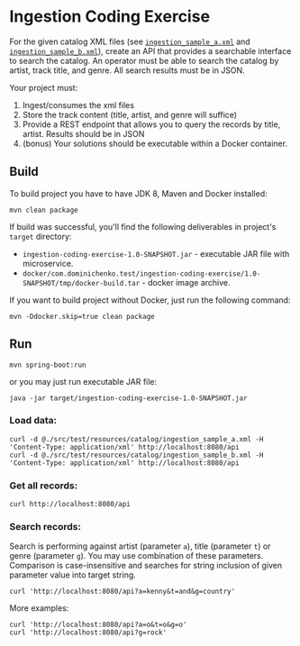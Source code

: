 Ingestion Coding Exercise
=========================

For the given catalog XML files 
(see [`ingestion_sample_a.xml`](src/test/resources/catalog/ingestion_sample_a.xml) and 
[`ingestion_sample_b.xml`](src/test/resources/catalog/ingestion_sample_b.xml)), 
create an API that provides a searchable interface to search the catalog. 
An operator must be able to search the catalog by artist, track title, and genre. 
All search results must be in JSON.

Your project must:
1. Ingest/consumes the xml files
2. Store the track content (title, artist, and genre will suffice)
3. Provide a REST endpoint that allows you to query the records by title, artist.
Results should be in JSON
4. (bonus) Your solutions should be executable within a Docker container.

Build
-----

To build project you have to have JDK 8, Maven and Docker installed:

    mvn clean package
    
If build was successful, you'll find the following deliverables in project's `target` directory:

* `ingestion-coding-exercise-1.0-SNAPSHOT.jar` - executable JAR file with microservice.
* `docker/com.dominichenko.test/ingestion-coding-exercise/1.0-SNAPSHOT/tmp/docker-build.tar` - docker image archive.
    
If you want to build project without Docker, just run the following command:

    mvn -Ddocker.skip=true clean package

Run
---

    mvn spring-boot:run
    
or you may just run executable JAR file:

    java -jar target/ingestion-coding-exercise-1.0-SNAPSHOT.jar 

### Load data:

    curl -d @./src/test/resources/catalog/ingestion_sample_a.xml -H 'Content-Type: application/xml' http://localhost:8080/api
    curl -d @./src/test/resources/catalog/ingestion_sample_b.xml -H 'Content-Type: application/xml' http://localhost:8080/api
    
### Get all records:

    curl http://localhost:8080/api
    
### Search records:

Search is performing against artist (parameter `a`), title (parameter `t`) or genre (parameter `g`).
You may use combination of these parameters. 
Comparison is case-insensitive and searches for string inclusion of given parameter value into target string.

    curl 'http://localhost:8080/api?a=kenny&t=and&g=country'

More examples:

    curl 'http://localhost:8080/api?a=o&t=o&g=o'
    curl 'http://localhost:8080/api?g=rock'
